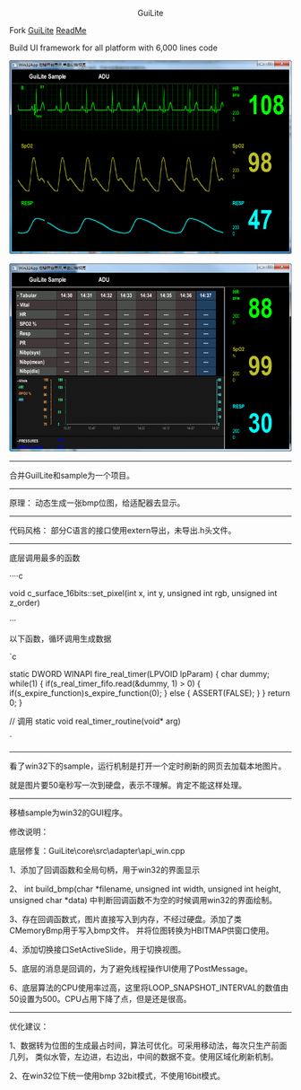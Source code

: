 
<p align="center">GuiLite</p>


Fork [GuiLite](https://github.com/idea4good/GuiLite) [ReadMe](README_ORG.md)

Build UI framework for all platform with 6,000 lines code


![snatshot1](snatshot1.png)

![snatshot2](snatshot2.png)



---

合并GuilLite和sample为一个项目。

---

原理：
  动态生成一张bmp位图，给适配器去显示。

---

代码风格：
  部分C语言的接口使用extern导出，未导出.h头文件。
  
---
 
 底层调用最多的函数
 
····c

 void c_surface_16bits::set_pixel(int x, int y, unsigned int rgb, unsigned int z_order)

···


以下函数，循环调用生成数据

`c

static DWORD WINAPI fire_real_timer(LPVOID lpParam)
{
	char dummy;
	while(1)
	{
		if(s_real_timer_fifo.read(&dummy, 1) > 0)
		{
			if(s_expire_function)s_expire_function(0);
		}
		else
		{
			ASSERT(FALSE);
		}
	}
	return 0;
}

// 调用
static void real_timer_routine(void* arg)

`

 
---

看了win32下的sample，运行机制是打开一个定时刷新的网页去加载本地图片。

就是图片要50毫秒写一次到硬盘，表示不理解。肯定不能这样处理。


---

移植sample为win32的GUI程序。

修改说明：

底层修复：GuiLite\core\src\adapter\api_win.cpp

1、添加了回调函数和全局句柄，用于win32的界面显示

2、 int build_bmp(char *filename, unsigned int width, unsigned int height, unsigned char *data)
中判断回调函数不为空的时候调用win32的界面绘制。

3、存在回调函数式，图片直接写入到内存，不经过硬盘。添加了类CMemoryBmp用于写入bmp文件。
并将位图转换为HBITMAP供窗口使用。

4、添加切换接口SetActiveSlide，用于切换视图。

5、底层的消息是回调的，为了避免线程操作UI使用了PostMessage。

6、底层算法的CPU使用率过高，这里将LOOP_SNAPSHOT_INTERVAL的数值由50设置为500。CPU占用下降了点，但是还是很高。

---

优化建议：

1、数据转为位图的生成最占时间，算法可优化。可采用移动法，每次只生产前面几列，
类似水管，左边进，右边出，中间的数据不变。使用区域化刷新机制。

2、在win32位下统一使用bmp 32bit模式，不使用16bit模式。
















